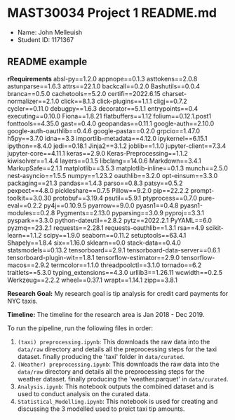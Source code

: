 # MAST30034 Project 1 README.md
- Name: John Melleuish
- Student ID: 1171367

## README example
**rRequirements**
absl-py==1.2.0
appnope==0.1.3
asttokens==2.0.8
astunparse==1.6.3
attrs==22.1.0
backcall==0.2.0
Bashutils==0.0.4
branca==0.5.0
cachetools==5.2.0
certifi==2022.6.15
charset-normalizer==2.1.0
click==8.1.3
click-plugins==1.1.1
cligj==0.7.2
cycler==0.11.0
debugpy==1.6.3
decorator==5.1.1
entrypoints==0.4
executing==0.10.0
Fiona==1.8.21
flatbuffers==1.12
folium==0.12.1.post1
fonttools==4.35.0
gast==0.4.0
geopandas==0.11.1
google-auth==2.10.0
google-auth-oauthlib==0.4.6
google-pasta==0.2.0
grpcio==1.47.0
h5py==3.7.0
idna==3.3
importlib-metadata==4.12.0
ipykernel==6.15.1
ipython==8.4.0
jedi==0.18.1
Jinja2==3.1.2
joblib==1.1.0
jupyter-client==7.3.4
jupyter-core==4.11.1
keras==2.9.0
Keras-Preprocessing==1.1.2
kiwisolver==1.4.4
layers==0.1.5
libclang==14.0.6
Markdown==3.4.1
MarkupSafe==2.1.1
matplotlib==3.5.3
matplotlib-inline==0.1.3
munch==2.5.0
nest-asyncio==1.5.5
numpy==1.23.2
oauthlib==3.2.0
opt-einsum==3.3.0
packaging==21.3
pandas==1.4.3
parso==0.8.3
patsy==0.5.2
pexpect==4.8.0
pickleshare==0.7.5
Pillow==9.2.0
pip==22.2.2
prompt-toolkit==3.0.30
protobuf==3.19.4
psutil==5.9.1
ptyprocess==0.7.0
pure-eval==0.2.2
py4j==0.10.9.5
pyarrow==9.0.0
pyasn1==0.4.8
pyasn1-modules==0.2.8
Pygments==2.13.0
pyparsing==3.0.9
pyproj==3.3.1
pyspark==3.3.0
python-dateutil==2.8.2
pytz==2022.2.1
PyYAML==6.0
pyzmq==23.2.1
requests==2.28.1
requests-oauthlib==1.3.1
rsa==4.9
scikit-learn==1.1.2
scipy==1.9.0
seaborn==0.11.2
setuptools==63.4.1
Shapely==1.8.4
six==1.16.0
sklearn==0.0
stack-data==0.4.0
statsmodels==0.13.2
tensorboard==2.9.1
tensorboard-data-server==0.6.1
tensorboard-plugin-wit==1.8.1
tensorflow-estimator==2.9.0
tensorflow-macos==2.9.2
termcolor==1.1.0
threadpoolctl==3.1.0
tornado==6.2
traitlets==5.3.0
typing_extensions==4.3.0
urllib3==1.26.11
wcwidth==0.2.5
Werkzeug==2.2.2
wheel==0.37.1
wrapt==1.14.1
zipp==3.8.1

**Research Goal:** My research goal is tip analysis for credit card payments for NYC taxis.

**Timeline:** The timeline for the research area is Jan 2018 - Dec 2019.

To run the pipeline, run the following files in order:
1. `(taxi) preprocessing.ipynb`: This downloads the raw data into the `data/raw` directory and details all the preprocessing steps for the taxi dataset. finally producing the 'taxi' folder in `data/curated`.
2. `(Weather) preprocessing.ipynb`: This downloads the raw data into the `data/raw` directory and details all the preprocessing steps for the weather dataset. finally producing the 'weather.parquet' in `data/curated`.
3. `Analysis.ipynb`: This notebook outputs the combined dataset and is used to conduct analysis on the curated data.
4. `Statistical_Modelling.ipynb`: This notebook is used for creating and discussing the 3 modelled used to preict taxi tip amounts.
